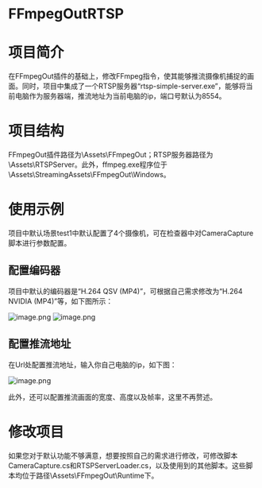 # FFmpegOutRTSP
# 项目简介

在FFmpegOut插件的基础上，修改FFmpeg指令，使其能够推流摄像机捕捉的画面。同时，项目中集成了一个RTSP服务器“rtsp-simple-server.exe”，能够将当前电脑作为服务器端，推流地址为当前电脑的ip，端口号默认为8554。

# 项目结构

FFmpegOut插件路径为\Assets\FFmpegOut；RTSP服务器路径为\Assets\RTSPServer。此外，ffmpeg.exe程序位于\Assets\StreamingAssets\FFmpegOut\Windows。

# 使用示例

项目中默认场景test1中默认配置了4个摄像机，可在检查器中对CameraCapture脚本进行参数配置。

## 配置编码器

项目中默认的编码器是“H.264 QSV (MP4)”，可根据自己需求修改为“H.264 NVIDIA (MP4)”等，如下图所示：

![image.png](https://cdn.nlark.com/yuque/0/2024/png/39091616/1711441022103-c6959c7b-d250-496f-8038-fc5590c30140.png#averageHue=%233d3d3d&clientId=ue664da53-b751-4&from=paste&height=130&id=u4aeeb8cd&originHeight=162&originWidth=454&originalType=binary&ratio=1.25&rotation=0&showTitle=false&size=17970&status=done&style=none&taskId=u7d0930b9-c965-47c2-9537-8de38ae89d5&title=&width=363.2)
![image.png](https://cdn.nlark.com/yuque/0/2024/png/39091616/1711441042956-b46cfd1f-cf56-4b7c-be83-2024c09fa277.png#averageHue=%239f9d9b&clientId=ue664da53-b751-4&from=paste&height=352&id=u5439c910&originHeight=440&originWidth=458&originalType=binary&ratio=1.25&rotation=0&showTitle=false&size=50622&status=done&style=none&taskId=u83fc34af-25b4-4969-b116-f3158193965&title=&width=366.4)

## 配置推流地址

在Url处配置推流地址，输入你自己电脑的ip，如下图：

![image.png](https://cdn.nlark.com/yuque/0/2024/png/39091616/1711441124444-142419bc-4a58-4894-8c90-8b9d5222cfa7.png#averageHue=%233b3b3b&clientId=ue664da53-b751-4&from=paste&height=133&id=u17b6258c&originHeight=166&originWidth=447&originalType=binary&ratio=1.25&rotation=0&showTitle=false&size=18019&status=done&style=none&taskId=u2d0b9ced-b74d-43a6-8957-07fd1587253&title=&width=357.6)

此外，还可以配置推流画面的宽度、高度以及帧率，这里不再赘述。

# 修改项目

如果您对于默认功能不够满意，想要按照自己的需求进行修改，可修改脚本CameraCapture.cs和RTSPServerLoader.cs，以及使用到的其他脚本。这些脚本均位于路径\Assets\FFmpegOut\Runtime下。
